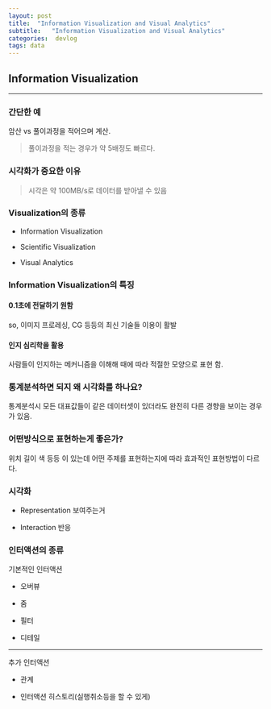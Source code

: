 ```yaml
---
layout: post
title:  "Information Visualization and Visual Analytics"
subtitle:   "Information Visualization and Visual Analytics"
categories:  devlog
tags: data
---
```


## Information Visualization
---

### 간단한 예

암산 vs 풀이과정을 적어으며 계산.

> 풀이과정을 적는 경우가 약 5배정도 빠르다.

### 시각화가 중요한 이유

>시각은 약 100MB/s로 데이터를 받아낼 수 있음


### Visualization의 종류

- Information Visualization

- Scientific Visualization

- Visual Analytics

### Information Visualization의 특징

#### 0.1초에 전달하기 원함

so, 이미지 프로레싱, CG 등등의 최신 기술들 이용이 활발

#### 인지 심리학을 활용

사람들이 인지하는 메커니즘을 이해해 때에 따라 적절한 모양으로 표현 함.

### 통계분석하면 되지 왜 시각화를 하나요?

통계분석시 모든 대표값들이 같은 데이터셋이 있더라도 완전히 다른 경향을 보이는 경우가 있음.

### 어떤방식으로 표현하는게 좋은가?

위치 길이 색 등등 이 있는데 어떤 주제를 표현하는지에 따라 효과적인 표현방법이 다르다.


### 시각화

- Representation 보여주는거

- Interaction 반응

### 인터액션의 종류

기본적인 인터액션

- 오버뷰

- 줌

- 필터

- 디테일

-------------------------------------

추가 인터액션

- 관계

- 인터액션 히스토리(실행취소등을 할 수 있게)
